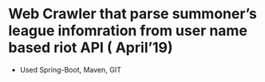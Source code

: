# Web Crawler that parse summoner’s league infomration from user name based riot API ( April’19)

- Used Spring-Boot, Maven, GIT
